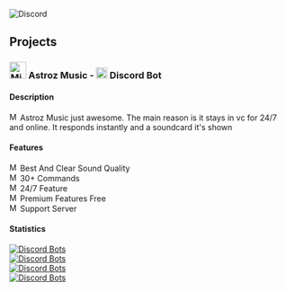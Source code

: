 ![Discord](https://discord.c99.nl/widget/theme-3/801906805999009802.png)

## Projects

### <img src="https://cdn.discordapp.com/attachments/829299934733139981/829406974507483196/103616e8f3e1c9502673404ce0cae51e_1.png" alt="Miney" height="30ex"/> Astroz Music - <img src="https://user-images.githubusercontent.com/63742759/115107675-ba8cb500-9f6c-11eb-9edd-666840421f55.png" alt="Discord" height="20ex"/> Discord Bot

#### Description
<img src="https://cdn.discordapp.com/emojis/843121726048829460.png?v=1" alt="Miney" height="15ex"/> Astroz Music just awesome. The main reason is it stays in vc for 24/7 and online. It responds instantly and a soundcard it's shown

#### Features

<img src="https://cdn.discordapp.com/emojis/843121726048829460.png?v=1" alt="Miney" height="15ex"/> Best And Clear Sound Quality <br>
<img src="https://cdn.discordapp.com/emojis/843121726048829460.png?v=1" alt="Miney" height="15ex"/> 30+ Commands <br>
<img src="https://cdn.discordapp.com/emojis/843121726048829460.png?v=1" alt="Miney" height="15ex"/> 24/7 Feature <br> 
<img src="https://cdn.discordapp.com/emojis/843121726048829460.png?v=1" alt="Miney" height="15ex"/> Premium Features Free <br>
<img src="https://cdn.discordapp.com/emojis/843121726048829460.png?v=1" alt="Miney" height="15ex"/> Support Server <br>

#### Statistics

[![Discord Bots](https://top.gg/api/widget/status/802423717316919297.svg)](https://top.gg/bot/802423717316919297) <br>
[![Discord Bots](https://top.gg/api/widget/upvotes/802423717316919297.svg)](https://top.gg/bot/802423717316919297)<br>
[![Discord Bots](https://top.gg/api/widget/servers/802423717316919297.svg)](https://top.gg/bot/802423717316919297)<br>
[![Discord Bots](https://top.gg/api/widget/owner/802423717316919297.svg)](https://top.gg/bot/802423717316919297)<br>




